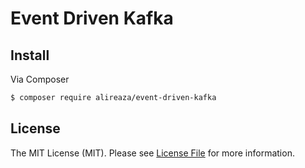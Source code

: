 # Event Driven Kafka


## Install

Via Composer
```bash
$ composer require alireaza/event-driven-kafka
```


## License

The MIT License (MIT). Please see [License File](LICENSE) for more information.